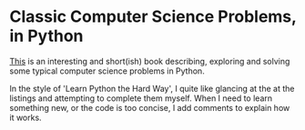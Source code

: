 # Classic Computer Science Problems, in Python[This](https://www.manning.com/books/classic-computer-science-problems-in-python)is an interesting and short(ish) book describing, exploring and solving sometypical computer science problems in Python.In the style of 'Learn Python the Hard Way', I quite like glancing at theat the listings and attempting to complete them myself. When I need to learnsomething new, or the code is too concise, I add comments to explain how itworks.